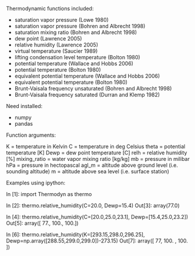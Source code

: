 Thermodynamic functions included:

* saturation vapor pressure (Lowe 1980)
* saturation vapor pressure (Bohren and Albrecht 1998)
* saturation mixing ratio (Bohren and Albrecht 1998)
* dew point (Lawrence 2005)
* relative humidity (Lawrence 2005)
* virtual temperature (Saucier 1989)
* lifting condensation level temperature (Bolton 1980)
* potential temperature (Wallace and Hobbs 2006)
* potential temperature (Bolton 1980)
* equivalent potential temperature (Wallace and Hobbs 2006)
* equivalent potential temperature (Bolton 1980)
* Brunt-Vaisala frequency unsaturated (Bohren and Albrecht 1998)
* Brunt-Vaisala frequency saturated (Durran and Klemp 1982)


Need installed:

* numpy 
* pandas

Function arguments:

K = temperature in Kelvin 
C = temperature in deg Celsius
theta =  potential temperature [K]
Dewp = dew point temperature [C]
relh = relative humidity [%]
mixing_ratio = water vapor mixing ratio [kg/kg]
mb = pressure in milibar
hPa = pressure in hectopascal
agl_m = altitude above ground level (i.e. sounding altitude)
m = altitude above sea level (i.e. surface station)


Examples using ipython:

In [1]: import Thermodyn as thermo

In [2]: thermo.relative_humidity(C=20.0, Dewp=15.4)
Out[3]: array(77.0)

In [4]: thermo.relative_humidity(C=[20.0,25.0,23.1], Dewp=[15.4,25.0,23.2])
Out[5]: array([  77.,  100.,  100.])

In [6]: thermo.relative_humidity(K=[293.15,298.0,296.25], Dewp=np.array([288.55,299.0,299.0])-273.15)
Out[7]: array([  77,  100.  ,  100.  ])